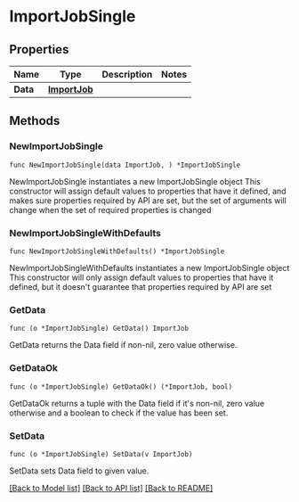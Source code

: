 # ImportJobSingle

## Properties

Name | Type | Description | Notes
------------ | ------------- | ------------- | -------------
**Data** | [**ImportJob**](ImportJob.md) |  | 

## Methods

### NewImportJobSingle

`func NewImportJobSingle(data ImportJob, ) *ImportJobSingle`

NewImportJobSingle instantiates a new ImportJobSingle object
This constructor will assign default values to properties that have it defined,
and makes sure properties required by API are set, but the set of arguments
will change when the set of required properties is changed

### NewImportJobSingleWithDefaults

`func NewImportJobSingleWithDefaults() *ImportJobSingle`

NewImportJobSingleWithDefaults instantiates a new ImportJobSingle object
This constructor will only assign default values to properties that have it defined,
but it doesn't guarantee that properties required by API are set

### GetData

`func (o *ImportJobSingle) GetData() ImportJob`

GetData returns the Data field if non-nil, zero value otherwise.

### GetDataOk

`func (o *ImportJobSingle) GetDataOk() (*ImportJob, bool)`

GetDataOk returns a tuple with the Data field if it's non-nil, zero value otherwise
and a boolean to check if the value has been set.

### SetData

`func (o *ImportJobSingle) SetData(v ImportJob)`

SetData sets Data field to given value.



[[Back to Model list]](../README.md#documentation-for-models) [[Back to API list]](../README.md#documentation-for-api-endpoints) [[Back to README]](../README.md)


